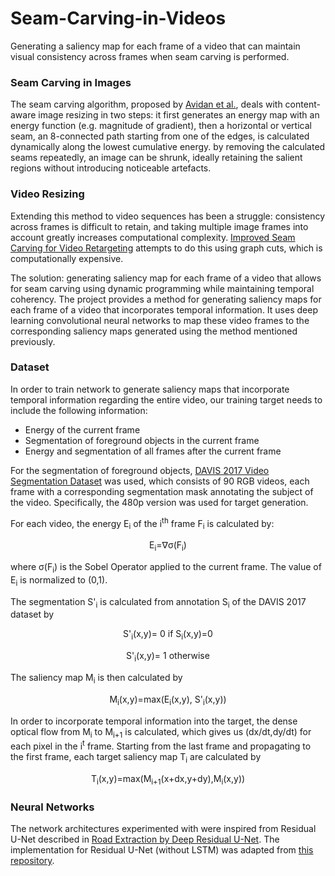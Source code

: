 # Seam-Carving-in-Videos
Generating a saliency map for each frame of a video that can maintain visual consistency across frames when seam carving is performed.

### Seam Carving in Images ###
The seam carving algorithm, proposed by [Avidan et al.](http://www.faculty.idc.ac.il/arik/SCWeb/imret/index.html), deals with content-aware image resizing in two steps: it first generates an energy map with an energy function (e.g. magnitude of gradient), then a horizontal or vertical seam, an 8-connected path starting from one of the edges, is calculated dynamically along the lowest cumulative energy. by removing the calculated seams repeatedly, an image can be shrunk, ideally retaining the salient regions without introducing noticeable artefacts.

### Video Resizing ###
Extending this method to video sequences has been a struggle: consistency across frames is difficult to retain, and taking multiple image frames into account greatly increases computational complexity. [Improved Seam Carving for Video Retargeting](http://www.eng.tau.ac.il/~avidan/papers/vidret.pdf) attempts to do this using graph cuts, which is computationally expensive. 

The solution: generating saliency map for each frame of a video that allows for seam carving using dynamic programming while maintaining temporal coherency. The project provides a method for generating saliency maps for each frame of a video that incorporates temporal information. It uses deep learning convolutional neural networks to map these video frames to the corresponding saliency maps generated using the method mentioned previously. 

### Dataset ###
In order to train  network to generate saliency maps that incorporate temporal information regarding the entire video, our training target needs to include the following information:
- Energy of the current frame
- Segmentation of foreground objects in the current frame
- Energy and segmentation of all frames after the current frame

For the segmentation of foreground objects, [DAVIS 2017 Video Segmentation Dataset](https://davischallenge.org/davis2017/code.html#unsupervised) was used, which consists of 90 RGB videos, each frame with a corresponding segmentation mask annotating the subject of the video. Specifically, the 480p version was used for target generation.

For each video, the energy E<sub>i</sub> of the i<sup>th</sup> frame F<sub>i</sub> is calculated by:
<p align="center">E<sub>i</sub>=∇σ(F<sub>i</sub>)</p>

where σ(F<sub>i</sub>) is the Sobel Operator applied to the current frame. The value of E<sub>i</sub> is normalized to (0,1). 

The segmentation S'<sub>i</sub> is calculated from annotation S<sub>i</sub> of the DAVIS 2017 dataset by
<p align="center">S'<sub>i</sub>(x,y)= 0 if S<sub>i</sub>(x,y)=0</p>
<p align="center">S'<sub>i</sub>(x,y)= 1 otherwise</p>

The saliency map M<sub>i</sub> is then calculated by
<p align="center">M<sub>i</sub>(x,y)=max⁡(E<sub>i</sub>(x,y), S'<sub>i</sub>(x,y))</p>

In order to incorporate temporal information into the target, the dense optical flow from M<sub>i</sub> to M<sub>i+1</sub> is calculated, which gives us (dx/dt,dy/dt) for each pixel in the i<sup>t</sup> frame. Starting from the last frame and propagating to the first frame, each target saliency map T<sub>i</sub> are calculated by
<p align="center">T<sub>i</sub>(x,y)=max⁡(M<sub>i+1</sub>(x+dx,y+dy),M<sub>i</sub>(x,y))</p>

### Neural Networks ###
The network architectures experimented with were inspired from Residual U-Net described in [Road Extraction by Deep Residual U-Net](https://arxiv.org/abs/1711.10684). The implementation for Residual U-Net (without LSTM) was adapted from [this repository](https://github.com/DuFanXin/deep_residual_unet).


